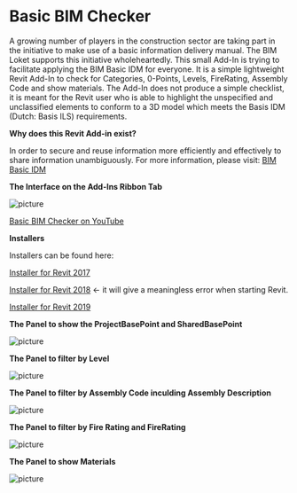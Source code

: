 # Basic BIM Checker
A growing number of players in the construction sector are taking part in the initiative to make use of a basic information delivery manual. The BIM Loket supports this initiative wholeheartedly. This small Add-In is trying to facilitate applying the BIM Basic IDM for everyone. It is a simple lightweight Revit Add-In to check for Categories, 0-Points, Levels, FireRating, Assembly Code and show materials. The Add-In does not produce a simple checklist, it is meant for the Revit user who is able to highlight the unspecified and unclassified elements to conform to a 3D model which meets the Basis IDM (Dutch: Basis ILS) requirements.


**Why does this Revit Add-in exist?**

In order to secure and reuse information more efficiently and effectively to share information unambiguously.
For more information, please visit:
[BIM Basic IDM](https://www.bimloket.nl/upload/documents/downloads/BIMbasisILS/BIM%20basis%20ILS%20EN.pdf)



**The Interface on the Add-Ins Ribbon Tab**

![picture](https://github.com/C-Claus/BasicBIMChecker/blob/master/images/Addln.PNG)

[Basic BIM Checker on YouTube](https://youtu.be/OUUwy4Q31wo)


**Installers**

Installers can be found here:

[Installer for Revit 2017](https://github.com/C-Claus/BasicBIMChecker/blob/master/Basic_BIM_Checker_installer_REVIT_2017.exe)

[Installer for Revit 2018](https://github.com/C-Claus/BasicBIMChecker/blob/master/Basic_BIM_Checker_installer_REVIT_2018.exe) <- it will give a meaningless error when starting Revit.

[Installer for Revit 2019](https://github.com/C-Claus/BasicBIMChecker/blob/master/Basic_BIM_Checker_installer_REVIT_2019.exe)


**The Panel to show the ProjectBasePoint and SharedBasePoint**

![picture](https://github.com/C-Claus/BasicBIMChecker/blob/master/images/points.png)




**The Panel to filter by Level**

![picture](https://github.com/C-Claus/BasicBIMChecker/blob/master/images/level_building_storey.png)




**The Panel to filter by Assembly Code inculding Assembly Description**

![picture](https://github.com/C-Claus/BasicBIMChecker/blob/master/images/assembly_code_filter.png)



**The Panel to filter by Fire Rating and FireRating**

![picture](https://github.com/C-Claus/BasicBIMChecker/blob/master/images/fire_rating.png)




**The Panel to show Materials**

![picture](https://github.com/C-Claus/BasicBIMChecker/blob/master/images/materials.png)


